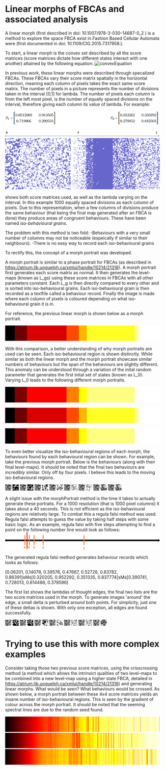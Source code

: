 # Linear morphs of FBCAs and associated analysis
A linear morph (first described in doi: 10.1007/978-3-030-14687-0_2 ) is a method to explore the space FBCA exist in.Fashion Based Cellular Automata were (first documented in 
doi: 10.1109/CIG.2015.7317958.). 

To start, a linear morph is the convex set described by all the score matrices (score matrices dictate how different states interact with one another) attained by the following equation:
![convexEquation](http://www.sciweavers.org/upload/Tex2Img_1605067020/render.png)

In previous work, these linear morphs were described through specalized FBCAs. These FBCAs vary their score matrix spatially in the horizontal direction, meaning each column of pixels takes the exact same score matrix. The number of pixels in a picture represents the number of divisions taken in the interval [0,1] for lambda. The number of pixels each column is from the left most pixel, is the number of equally spaced divisions on the interval, therefore giving each column its value of lambda. 
For example:

![linear morph](https://github.com/mkreitze/morphGrains/blob/master/linearMorph.PNG) 

shows both score matrices used, as well as the lambda varying on the interval. In this example 1000 equally spaced divisions as each column of pixels. Due to this representation, when a few columns of divisions produce the same behaviour (that being the final map generated after an FBCA is done) they produce areas of congruent behaviours. These have been named _iso-behavioural grains_.  

The problem with this method is two fold:
  -Behaviours with a very small number of columns may not be noticeable (espeically if similar to their neighbours). 
  -There is no easy way to record each iso-behavioural grains

To rectify this, the concept of a morph portrait was developed. 

A morph portrait is similar to a phase portrait for FBCAs (as described in https://atrium.lib.uoguelph.ca/xmlui/handle/10214/21316). A morph portrait first generates each score matrix as normal. It then generates the level-maps (known as L_gs) using these score matrices in FBCAs with all other parameters constant. Each L_g is then directly compared to every other and is sorted into iso-behavioural grains. Each iso-behavioural grain is then recorded as a textfile called a behaviour record. Finally the image is made where each column of pixels is coloured depending on what iso-behavioural grain it is in. 

For reference, the previous linear morph is shown below as a morph portrait. 

![morph portrait](https://github.com/mkreitze/morphGrains/blob/master/morph%20portraits%20example/phaseMorph%20of%20Two%20at%201000.png) 

With this comparison, a better understanding of why morph portraits are used can be seen. Each iso-behavioural region is shown distinctly. While similar as both the linear morph and the morph portrait showcase similar numbers of behaviours but the span of the behaviours are slightly different. This anomaly can be understood through a variation of the inital random parameter that generates the first inital set of states (known as L_0). Varying L_0 leads to the following different morph portraits. 

![morph portrait2](https://github.com/mkreitze/morphGrains/blob/master/morph%20portraits%20example/phaseMorph%20of%20Two%20at%201000%20rand(2).png) 

![morph portrait3](https://github.com/mkreitze/morphGrains/blob/master/morph%20portraits%20example/phaseMorph%20of%20Two%20at%201000%20rand(3).png) 

![morph portrait4](https://github.com/mkreitze/morphGrains/blob/master/morph%20portraits%20example/phaseMorph%20of%20Two%20at%201000%20rand(4).png)

To even better visualize the iso-behavioural regions of each morph, the behaviours found by each behavioural region can be shown. For example, take the previous morph portrait. Below is the behaviours (along with their final level-maps). It should be noted that the final two behaviours are _incredibly_ similar. Only off by four pixels. I believe this leads to the moving iso-behavioural regions.


![gif1](https://github.com/mkreitze/morphGrains/blob/master/morph%20portraits%20example/behaviour%20visualization%20pf%20phaseMorph%20Two%20at%201000%20rand(4)/0.0/0.0.gif)
![map1](https://github.com/mkreitze/morphGrains/blob/master/morph%20portraits%20example/behaviour%20visualization%20pf%20phaseMorph%20Two%20at%201000%20rand(4)/0.0/0.0%2020.png)
![gif2](https://github.com/mkreitze/morphGrains/blob/master/morph%20portraits%20example/behaviour%20visualization%20pf%20phaseMorph%20Two%20at%201000%20rand(4)/0.062/0.062.gif)
![map2](https://github.com/mkreitze/morphGrains/blob/master/morph%20portraits%20example/behaviour%20visualization%20pf%20phaseMorph%20Two%20at%201000%20rand(4)/0.062/0.062%2020.png)
![gif3](https://github.com/mkreitze/morphGrains/blob/master/morph%20portraits%20example/behaviour%20visualization%20pf%20phaseMorph%20Two%20at%201000%20rand(4)/0.14100000000000001/0.14100000000000001.gif)
![map3](https://github.com/mkreitze/morphGrains/blob/master/morph%20portraits%20example/behaviour%20visualization%20pf%20phaseMorph%20Two%20at%201000%20rand(4)/0.14100000000000001/0.14100000000000001%2020.png)
![gif4](https://github.com/mkreitze/morphGrains/blob/master/morph%20portraits%20example/behaviour%20visualization%20pf%20phaseMorph%20Two%20at%201000%20rand(4)/0.397/0.397.gif)
![map4](https://github.com/mkreitze/morphGrains/blob/master/morph%20portraits%20example/behaviour%20visualization%20pf%20phaseMorph%20Two%20at%201000%20rand(4)/0.397/0.397%2020.png)
![gif6](https://github.com/mkreitze/morphGrains/blob/master/morph%20portraits%20example/behaviour%20visualization%20pf%20phaseMorph%20Two%20at%201000%20rand(4)/0.47700000000000004/0.47700000000000004.gif)
![map6](https://github.com/mkreitze/morphGrains/blob/master/morph%20portraits%20example/behaviour%20visualization%20pf%20phaseMorph%20Two%20at%201000%20rand(4)/0.47700000000000004/0.47700000000000004%2020.png)
![gif7](https://github.com/mkreitze/morphGrains/blob/master/morph%20portraits%20example/behaviour%20visualization%20pf%20phaseMorph%20Two%20at%201000%20rand(4)/0.528/0.528.gif)
![map7](https://github.com/mkreitze/morphGrains/blob/master/morph%20portraits%20example/behaviour%20visualization%20pf%20phaseMorph%20Two%20at%201000%20rand(4)/0.528/0.528%2020.png)
![gif7](https://github.com/mkreitze/morphGrains/blob/master/morph%20portraits%20example/behaviour%20visualization%20pf%20phaseMorph%20Two%20at%201000%20rand(4)/0.838/0.838.gif)
![map7](https://github.com/mkreitze/morphGrains/blob/master/morph%20portraits%20example/behaviour%20visualization%20pf%20phaseMorph%20Two%20at%201000%20rand(4)/0.838/0.838%2020.png)
![gif8](https://github.com/mkreitze/morphGrains/blob/master/morph%20portraits%20example/behaviour%20visualization%20pf%20phaseMorph%20Two%20at%201000%20rand(4)/0.864/0.864.gif)
![map8](https://github.com/mkreitze/morphGrains/blob/master/morph%20portraits%20example/behaviour%20visualization%20pf%20phaseMorph%20Two%20at%201000%20rand(4)/0.864/0.864%2020.png)

A slight issue with the morphPortrait method is the time it takes to actually generate these portraits. For a 1000 resolution (that is 1000 pixel columns) it takes about a 40 seconds. This is not efficient as the iso-behavioural regions are relatively large. To combat this a regula falsi method was used. Regula falsi attempts to guess the value by taking half steps with some basic logic. As an example, regula falsi with five steps attempting to find a point on the following number line would look as follows:
![regula](https://github.com/mkreitze/morphGrains/blob/master/regula%20falsi%20simple%20image.png) 

The generated regula falsi method generates behaviour records which looks as follows:

[0.06201, 0.14078, 0.39576, 0.47667, 0.52728, 0.83782, 0.86391]sMs[0.320205, 0.952292, 0.351335, 0.837774]sMs[0.390741, 0.728013, 0.614486, 0.378596]

The first list shows the lambdas of thought edges, the final two lists are the two score matrices used in the morph. To generate images 'around' the edge, a small delta is perturbed around both points. For simplicity, just one of these deltas is shown. With only one exception, all edges are found successfully. 

![edge0](https://github.com/mkreitze/morphGrains/blob/master/edge%20method%20example/visExample/0/0.gif)
![edgeG0](https://github.com/mkreitze/morphGrains/blob/master/edge%20method%20example/visExample/0/0.png)
![edge1](https://github.com/mkreitze/morphGrains/blob/master/edge%20method%20example/visExample/1/1.gif)
![edgeG1](https://github.com/mkreitze/morphGrains/blob/master/edge%20method%20example/visExample/1/1.png)
![edge2](https://github.com/mkreitze/morphGrains/blob/master/edge%20method%20example/visExample/2/2.gif)
![edgeG2](https://github.com/mkreitze/morphGrains/blob/master/edge%20method%20example/visExample/2/2.png)
![edge3](https://github.com/mkreitze/morphGrains/blob/master/edge%20method%20example/visExample/3/3.gif)
![edgeG3](https://github.com/mkreitze/morphGrains/blob/master/edge%20method%20example/visExample/3/3.png)
![edge4](https://github.com/mkreitze/morphGrains/blob/master/edge%20method%20example/visExample/4/4.gif)
![edgeG4](https://github.com/mkreitze/morphGrains/blob/master/edge%20method%20example/visExample/4/4.png)
![edge5](https://github.com/mkreitze/morphGrains/blob/master/edge%20method%20example/visExample/5/5.gif)
![edgeG5](https://github.com/mkreitze/morphGrains/blob/master/edge%20method%20example/visExample/5/5.png)
![edge6](https://github.com/mkreitze/morphGrains/blob/master/edge%20method%20example/visExample/6/6.gif)
![edgeG6](https://github.com/mkreitze/morphGrains/blob/master/edge%20method%20example/visExample/6/6.png)

# Trying to use this with more complex examples

Consider taking those two previous score matrices, using the crisscrossing method (a method which allows the intrinsict qualities of two level-maps to be combined into a new level-map using a higher state FBCA, detailed in https://atrium.lib.uoguelph.ca/xmlui/handle/10214/21316) and generating linear morphs. What would be seen? What behaviours would be crossed. As shown below, a morph portrait between these 4x4 score matrices yields an insane number of iso-behavioural regions. This is seen by the gradient of colour across the morph portrait. It should be noted that the seeming spectral lines are due to the random seed found. 

![morph4dim](https://github.com/mkreitze/morphGrains/blob/master/morph%20portraits%20example/phaseMorph%20of%20Four%20at%201000.png)
![morph4dim2](https://github.com/mkreitze/morphGrains/blob/master/morph%20portraits%20example/phaseMorph%20of%20Four%20at%201000%20rand(2).png)
![morph4dim3](https://github.com/mkreitze/morphGrains/blob/master/morph%20portraits%20example/phaseMorph%20of%20Four%20at%201000%20rand(3).png)
